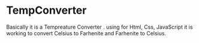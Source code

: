 # TempConverter
Basically it is a Tempreature Converter . using for Html, Css, JavaScript it is working to convert Celsius to Farhenite and Farhenite to Celsius.
